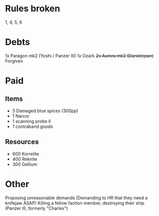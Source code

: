 # Rules broken
1, 4, 5, 6
# Debts
1x Paragon mk2 (Yoshi / Panzer III)
1x Ozark
~~2x Aurora mk2 (Darsktepan)~~ Forgiven
# Paid
## Items
- 5 Damaged blue spices (300pp)
- 1 Narcor
- 1 scanning probe II
- 1 contraband goods
## Resources
- 600 Korrelite
- 400 Reknite
- 300 Gellium

# Other
Proposing unreasonable demands (Demanding to HR that they need a knifejaw ASAP)
Killing a fellow faction member, destroying their ship (Panzer III, formerly "Charles")
